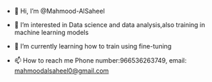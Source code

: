 - 👋 Hi, I’m @Mahmood-AlSaheel
- 👀 I’m interested in Data science and data analysis,also training in machine learning models 
- 🌱 I’m currently learning how to train using fine-tuning

- 📫 How to reach me Phone number:966536263749, email: mahmoodalsaheel0@gmail.com

<!---
Mahmood-AlSaheel/Mahmood-AlSaheel is a ✨ special ✨ repository because its `README.md` (this file) appears on your GitHub profile.
You can click the Preview link to take a look at your changes.
--->
